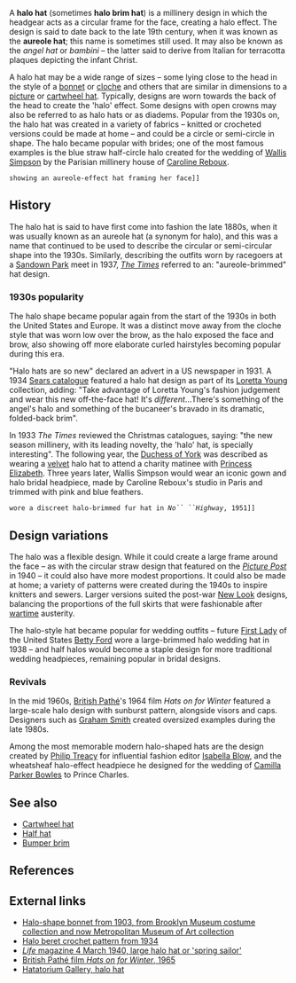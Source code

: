 A **halo hat** (sometimes **halo brim hat**) is a millinery design in
which the headgear acts as a circular frame for the face, creating a
halo effect. The design is said to date back to the late 19th century,
when it was known as the **aureole hat**; this name is sometimes still
used. It may also be known as the *angel hat* or *bambini* – the latter
said to derive from Italian for terracotta plaques depicting the infant
Christ.

A halo hat may be a wide range of sizes – some lying close to the head
in the style of a [bonnet](Bonnet_(headgear) "wikilink") or
[cloche](Cloche_hat "wikilink") and others that are similar in
dimensions to a [picture](Picture_hat "wikilink") or [cartwheel
hat](cartwheel_hat "wikilink"). Typically, designs are worn towards the
back of the head to create the 'halo' effect. Some designs with open
crowns may also be referred to as halo hats or as diadems. Popular from
the 1930s on, the halo hat was created in a variety of fabrics – knitted
or crocheted versions could be made at home – and could be a circle or
semi-circle in shape. The halo became popular with brides; one of the
most famous examples is the blue straw half-circle halo created for the
wedding of [Wallis Simpson](Wedding_dress_of_Wallis_Warfield "wikilink")
by the Parisian millinery house of [Caroline
Reboux](Caroline_Reboux "wikilink").

`showing an aureole-effect hat framing her face]]`

## History

The halo hat is said to have first come into fashion the late 1880s,
when it was usually known as an aureole hat (a synonym for halo), and
this was a name that continued to be used to describe the circular or
semi-circular shape into the 1930s. Similarly, describing the outfits
worn by racegoers at a [Sandown Park](Sandown_Park "wikilink") meet in
1937, *[The Times](The_Times "wikilink")* referred to an:
"aureole-brimmed" hat design.

### 1930s popularity

The halo shape became popular again from the start of the 1930s in both
the United States and Europe. It was a distinct move away from the
cloche style that was worn low over the brow, as the halo exposed the
face and brow, also showing off more elaborate curled hairstyles
becoming popular during this era.

"Halo hats are so new" declared an advert in a US newspaper in 1931. A
1934 [Sears catalogue](Sears "wikilink") featured a halo hat design as
part of its [Loretta Young](Loretta_Young "wikilink") collection,
adding: "Take advantage of Loretta Young's fashion judgement and wear
this new off-the-face hat! It's *different*...There's something of the
angel's halo and something of the bucaneer's bravado in its dramatic,
folded-back brim".

In 1933 *The Times* reviewed the Christmas catalogues, saying: "the new
season millinery, with its leading novelty, the 'halo' hat, is specially
interesting". The following year, the [Duchess of
York](Queen_Elizabeth_the_Queen_Mother "wikilink") was described as
wearing a [velvet](velvet "wikilink") halo hat to attend a charity
matinee with [Princess Elizabeth](Elizabeth_II "wikilink"). Three years
later, Wallis Simpson would wear an iconic gown and halo bridal
headpiece, made by Caroline Reboux's studio in Paris and trimmed with
pink and blue feathers.

`wore a discreet halo-brimmed fur hat in `*`No`` ``Highway`*`, 1951]]`

## Design variations

The halo was a flexible design. While it could create a large frame
around the face – as with the circular straw design that featured on the
*[Picture Post](Picture_Post "wikilink")* in 1940 – it could also have
more modest proportions. It could also be made at home; a variety of
patterns were created during the 1940s to inspire knitters and sewers.
Larger versions suited the post-war [New
Look](Christian_Dior_S.A.#The_.22New_Look.22 "wikilink") designs,
balancing the proportions of the full skirts that were fashionable after
[wartime](World_War_II "wikilink") austerity.

The halo-style hat became popular for wedding outfits – future [First
Lady](First_Lady_of_the_United_States "wikilink") of the United States
[Betty Ford](Betty_Ford "wikilink") wore a large-brimmed halo wedding
hat in 1938 – and half halos would become a staple design for more
traditional wedding headpieces, remaining popular in bridal designs.

### Revivals

In the mid 1960s, [British Pathé](British_Pathé "wikilink")'s 1964 film
*Hats on for Winter* featured a large-scale halo design with sunburst
pattern, alongside visors and caps. Designers such as [Graham
Smith](Graham_Smith_(milliner) "wikilink") created oversized examples
during the late 1980s.

Among the most memorable modern halo-shaped hats are the design created
by [Philip Treacy](Philip_Treacy "wikilink") for influential fashion
editor [Isabella Blow](Isabella_Blow "wikilink"), and the wheatsheaf
halo-effect headpiece he designed for the wedding of [Camilla Parker
Bowles](Wedding_of_Charles,_Prince_of_Wales,_and_Camilla_Parker_Bowles "wikilink")
to Prince Charles.

## See also

-   [Cartwheel hat](Cartwheel_hat "wikilink")
-   [Half hat](Half_hat "wikilink")
-   [Bumper brim](Bumper_brim "wikilink")

## References

## External links

-   [Halo-shape bonnet from 1903, from Brooklyn Museum costume
    collection and now Metropolitan Museum of Art
    collection](http://www.metmuseum.org/collection/the-collection-online/search/156284?rpp=30&pg=1&ft=halo+hat&pos=1)
-   [Halo beret crochet pattern from
    1934](http://www.todaystreasure.net/product/halo-beret-crochet-hat-pattern-vintage-1930s-angel-face)
-   [*Life* magazine 4 March 1940, large halo hat or 'spring
    sailor'](https://books.google.co.uk/books?id=pT8EAAAAMBAJ&printsec=frontcover&source=gbs_ge_summary_r&cad=0#v=onepage&q&f=false)
-   [British Pathé film *Hats on for Winter*,
    1965](http://www.britishpathe.com/video/hats-on-for-winter/query/halo+hat)
-   [Hatatorium Gallery, halo
    hat](http://www.hatatorium.com/gallery/index.php/Hatalog?page=7)